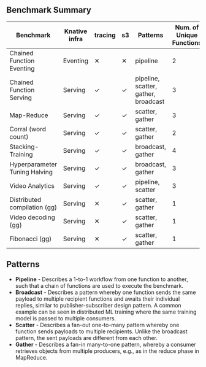 ## Benchmark Summary

| Benchmark                     | Knative infra | tracing | s3   | Patterns | Num. of Unique Functions |
|-------------------------------|---------------|---------|------|----------|---|
| Chained Function Eventing     | Eventing      | ✕       | ✕    | pipeline | 2 |
| Chained Function Serving      | Serving       | ✓       | ✓    | pipeline, scatter, gather, broadcast | 3 |
| Map-Reduce                    | Serving       | ✓       | ✓    | scatter, gather | 3 |
| Corral (word count)           | Serving       | ✓       | ✓    | scatter, gather | 2 |
| Stacking-Training             | Serving       | ✓       | ✓    | broadcast, gather | 4 |
| Hyperparameter Tuning Halving | Serving       | ✓       | ✓    | broadcast, gather | 3 |
| Video Analytics               | Serving       | ✓       | ✓    | pipeline, scatter | 3 |
| Distributed compilation (gg)  | Serving       | ✕       | ✓    | scatter, gather | 1 |
| Video decoding (gg)           | Serving       | ✕       | ✓    | scatter, gather | 1 |
| Fibonacci (gg)                | Serving       | ✕       | ✓    | scatter, gather | 1 |

## Patterns

- **Pipeline** - Describes a 1-to-1 workflow from one function to another, such that a chain of 
functions are used to execute the benchmark.
- **Broadcast** - Describes a pattern whereby one function sends the same payload to multiple
recipient functions and awaits their individual replies, similar to publisher-subscriber design
pattern. A common example can be seen in distributed ML training where the same training model is
passed to multiple consumers.
- **Scatter** - Describes a fan-out one-to-many pattern whereby one function sends payloads to
multiple recipients. Unlike the broadcast pattern, the sent payloads are different from each other.
- **Gather** - Describes a fan-in many-to-one pattern, whereby a consumer retrieves objects from 
multiple producers, e.g., as in the reduce phase in MapReduce.